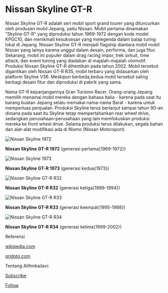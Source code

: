 # Nissan Skyline GT-R 

Nissan Skyline GT-R adalah seri mobil sport grand tourer yang diluncurkan oleh produsen mobil Jepang, yaitu Nissan.
Mobil pertama dinamakan "Skyline GT-R" yang diproduksi tahun 1969-1972 dengan kode model KPGC10, dan menikmati kesuksesan yang melegenda dalam balap turing lokal di Jepang.
Nissan Skyline GT-R menjadi flagship diantara mobil mobil Nissan yang lainya karena unggul dalam desain, performa, dan juga fitur.
Sekarang, mobil ini populer dalam drag racing impor, trek sirkuit, time attack, dan event tuning yang diadakan di majalah-majalah otomotif.
Produksi Nissan Skyline GT-R dihentikan pada tahun 2002. Mobil tersebut digantikan oleh Nissan GT-R R35, mobil terbaru yang didasarkan oleh platform Skyline V36. Meskipun berbeda,kedua mobil tersebut saling berbagi desain fitur dan diproduksi di pabrik yang sama.


Nama GT-R kepanjangannya Gran Turismo Racer. Orang-orang Jepang memilih menamai mobil mereka dengan bahasa Italia - karena pada saat itu barang buatan Jepang selalu memakai nama-nama Barat - karena untuk memperluas penjualan.
Produksi Skyline terus berlanjut sampai tahun 90-an dimana pada saat itu Skyline tetap mempertahankan rear wheel drive, sedangkan perusahaan-perusahaan yang lain memfokuskan produksi mereka ke front wheel drive.
Selama produksi terus dilakukan, segala bahan dan alat-alat modifikasi ada di Nismo (Nissan Motorsport).

![Nissan Skyline 1972](https://upload.wikimedia.org/wikipedia/commons/thumb/b/b9/Nissan_SKYLINE_2Door_Hard-top_2000GT-R_MY1972_%281%29.jpg/800px-Nissan_SKYLINE_2Door_Hard-top_2000GT-R_MY1972_%281%29.jpg)

**Nissan Skyline GT-R 1972** (generasi pertama{1969-1972})

![Nissan Skyline 1973](https://upload.wikimedia.org/wikipedia/commons/f/f5/GT-RC110.jpg)

**Nissan Skyline GT-R 1973** (generasi kedua{1973})

![Nissan Skyline GT-R R32](https://upload.wikimedia.org/wikipedia/commons/thumb/9/9a/1991_Nissan_Skyline_%28R32%29_GT-R_coupe_%2821300032140%29.jpg/1024px-1991_Nissan_Skyline_%28R32%29_GT-R_coupe_%2821300032140%29.jpg)

**Nissan Skyline GT-R R32** (generasi ketiga{1989-1994})

![Nissan Skyline GT-R R33](https://upload.wikimedia.org/wikipedia/commons/7/7d/Nissan_Skyline_R33_GT-R_001.jpg)

**Nissan Skyline GT-R R33** (generasi keempat{1995-1998})

![Nissan Skyline GT-R R34](https://upload.wikimedia.org/wikipedia/commons/7/73/Nissan_Skyline_R34_GT-R_N%C3%BCr_001.jpg)

**Nissan Skyline GT-R R34**  (generasi kelima{1999-2002})



Referensi

[wikipedia.com](https://en.wikipedia.org/wiki/Nissan_Skyline_GT-R)

[gridoto.com](https://www.gridoto.com/read/221720441/kabin-nissan-skyline-gt-r-r34-dibuat-nyaman-dan-sportybegini-tampilannya)




Tentang Alifmikailavi:

[Subscribe](https://www.youtube.com/channel/UCDOm74FGPkf4pDFnBYZdImQ)

[Follow](https://www.instagram.com/alifmikailavi/)
